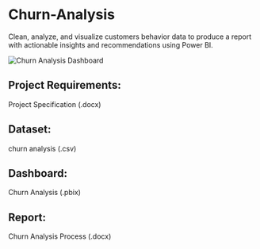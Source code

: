 # Churn-Analysis
Clean, analyze, and visualize customers behavior data to produce a report with actionable insights and recommendations using Power BI.

![Churn Analysis Dashboard](https://github.com/user-attachments/assets/d4db69ef-a55c-4b79-b3da-3888d356f796)

## Project Requirements: 
Project Specification (.docx)

## Dataset: 
churn analysis (.csv)

## Dashboard: 
Churn Analysis (.pbix)

## Report: 
Churn Analysis Process (.docx)
